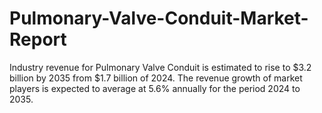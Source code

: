# Pulmonary-Valve-Conduit-Market-Report
Industry revenue for Pulmonary Valve Conduit is estimated to rise to $3.2 billion by 2035 from $1.7 billion of 2024. The revenue growth of market players is expected to average at 5.6% annually for the period 2024 to 2035.
